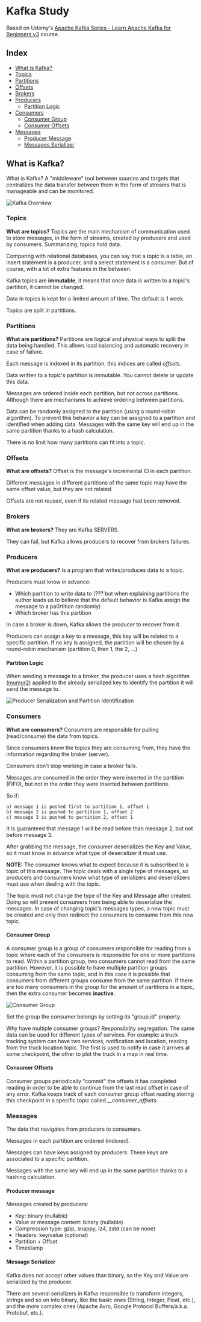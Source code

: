 # Kafka Study

Based on Udemy's [Apache Kafka Series - Learn Apache Kafka for Beginners v3](https://www.udemy.com/course/apache-kafka/) 
course.

## Index
- [What is Kafka?](#what-is-kafka)
- [Topics](#topics)
- [Partitions](#partitions)
- [Offsets](#offsets)
- [Brokers](#brokers)
- [Producers](#producers)
    - [Partition Logic](#partition-logic)
- [Consumers](#consumers)
  - [Consumer Group](#consumer-group)
  - [Consumer Offsets](#consumer-offsets)
- [Messages](#messages)
  - [Producer Message](#producer-message)
  - [Messages Serializer](#message-serializer)

## What is Kafka?

What is Kafka? A "middleware" tool between sources and targets that centralizes the data transfer between them in the 
form of streams that is manageable and can be monitored.

![Kafka Overview](./README.files/Kafka-Study-Overview.png)

### Topics

**What are topics?** Topics are the main mechanism of communication used to store messages, in the form of streams, 
created by producers and used by consumers. Summarizing, topics hold data.

Comparing with relational databases, you can say that a topic is a table, an insert statement is a producer, and a 
select statement is a consumer. But of course, with a lot of extra features in the between.

Kafka topics are **immutable**, it means that once data is written to a topic's partition, it cannot be changed.

Data in topics is kept for a limited amount of time. The default is 1 week.

Topics are split in partitions.

### Partitions

**What are partitions?** Partitions are logical and physical ways to split the data being handled. This allows load 
balancing and automatic recovery in case of failure. 

Each message is indexed in its partition, this indices are called _offsets_.

Data written to a topic's partition is immutable. You cannot delete or update this data.

Messages are ordered inside each partition, but not across partitions. Although there are mechanisms to achieve ordering 
between partitions.

Data can be randomly assigned to the partition (using a round-robin algorithm). To prevent this behavior a key can be 
assigned to a partition and identified when adding data. Messages with the same key will end up in the same partition 
thanks to a hash calculation.

There is no limit how many partitions can fit into a topic.

### Offsets

**What are offsets?** Offset is the message's incremental ID in each partition.

Different messages in different partitions of the same topic may have the same offset value, but they are not related.

Offsets are not reused, even if its related message had been removed.  

### Brokers

**What are brokers?** They are Kafka SERVERS.

They can fail, but Kafka allows producers to recover from brokers failures.

### Producers

**What are producers?** Is a program that writes/produces data to a topic.

Producers must know in advance:
- Which partition to write data to (??? but when explaining partitions the author leads us to believe that the default 
    behavior is Kafka assign the message to a pa0rtition randomly)
- Which broker has this partition

In case a broker is down, Kafka allows the producer to recover from it.

Producers can assign a key to a message, this key will be related to a specific partition. If no key is assigned, the 
partition will be chosen by a round-robin mechanism (partition 0, then 1, the 2, ...) 

#### Partition Logic

When sending a message to a broker, the producer uses a hash algorithm 
([mumur2](https://en.wikipedia.org/wiki/MurmurHash)) applied to the already serialized key to identify the partition it 
will send the message to.

![Producer Serialization and Partition Identification](./README.files/Kafka-Study-Producer.png)

### Consumers

**What are consumers?** Consumers are responsible for pulling (read/consume) the data from topics.

Since consumers know the topics they are consuming from, they have the information regarding the broker (server).

Consumers don't stop working in case a broker fails.

Messages are consumed in the order they were inserted in the partition (FIFO), but not in the order they were inserted 
between partitions. 

So if: 
```
a) message 1 is pushed first to partition 1, offset 1
b) message 2 is pushed to partition 1, offset 2
c) message 3 is pushed to partition 2, offset 1
```
It is guaranteed that message 1 will be read before than message 2, but not before message 3.

After grabbing the message, the consumer deserializes the Key and Value, so it must know in advance what type of 
deserializer it must use. 

**NOTE:** The consumer knows what to expect because it is subscribed to a topic of this message. The topic deals with a 
single type of messages, so producers and consumers know what type of serializers and deserializers must use when 
dealing with the topic.

The topic must not change the type of the Key and Message after created. Doing so will prevent consumers from being able
to deserialize the messages. In case of changing topic's messages types, a new topic must be created and only then 
redirect the consumers to consume from this new topic.

#### Consumer Group

A consumer group is a group of consumers responsible for reading from a topic where each of the consumers is responsible 
for one or more partitions to read. Within a partition group, two consumers cannot read from the same partition. 
However, it is possible to have multiple partition groups consuming from the same topic, and in this case it is possible 
that consumers from different groups consume from the same partition. If there are too many consumers in the group for 
the amount of partitions in a topic, then the extra consumer becomes **inactive**.

![Consumer Group](./README.files/Kafka-Study-Consumer-Group.png)

Set the group the consumer belongs by setting its "group.id" property.

Why have multiple consumer groups? Responsibility segregation. The same data can be used for different types of 
services. For example: a truck tracking system can have two services, notification and location, reading from the truck 
location topic. The first is used to notify in case it arrives at some checkpoint, the other to plot the truck in a map 
in real time.

#### Consumer Offsets

Consumer groups periodically "commit" the offsets it has completed reading in order to be able to continue from the last 
read offset in case of any error. Kafka keeps track of each consumer group offset reading storing this checkpoint in a 
specific topic called _\_\_consumer_offsets_.

### Messages

The data that navigates from producers to consumers.

Messages in each partition are ordered (indexed).

Messages can have keys assigned by producers. These keys are associated to a specific partition.

Messages with the same key will end up in the same partition thanks to a hashing calculation.

#### Producer message

Messages created by producers:
- Key: binary (nullable)
- Value or message content: binary (nullable)
- Compression type: gzip, snappy, lz4, zstd (can be none)
- Headers: key/value (optional)
- Partition + Offset 
- Timestamp 

#### Message Serializer

Kafka does not accept other values than binary, so the Key and Value are serialized by the producer.

There are several serializers in Kafka responsible to transform integers, strings and so on into binary, like the basic 
ones (String, Integer, Float, etc.), and the more complex ones (Apache Avro, Google Protocol Buffers/a.k.a. Protobuf, 
etc.). 

